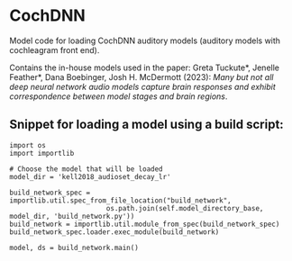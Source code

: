 # CochDNN
Model code for loading CochDNN auditory models (auditory models with cochleagram front end). 

Contains the in-house models used in the paper:
Greta Tuckute*, Jenelle Feather*, Dana Boebinger, Josh H. McDermott (2023): _Many but not all deep neural network audio models capture brain responses and exhibit correspondence between model stages and brain regions_.


## Snippet for loading a model using a build script: 
```
import os
import importlib

# Choose the model that will be loaded
model_dir = 'kell2018_audioset_decay_lr'

build_network_spec = importlib.util.spec_from_file_location("build_network",
                        os.path.join(self.model_directory_base, model_dir, 'build_network.py'))
build_network = importlib.util.module_from_spec(build_network_spec)
build_network_spec.loader.exec_module(build_network)

model, ds = build_network.main()
```
